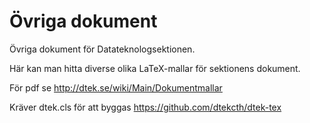 # Övriga dokument
Övriga dokument för Datateknologsektionen.

Här kan man hitta diverse olika LaTeX-mallar för sektionens dokument.

För pdf se http://dtek.se/wiki/Main/Dokumentmallar

Kräver dtek.cls för att byggas https://github.com/dtekcth/dtek-tex
